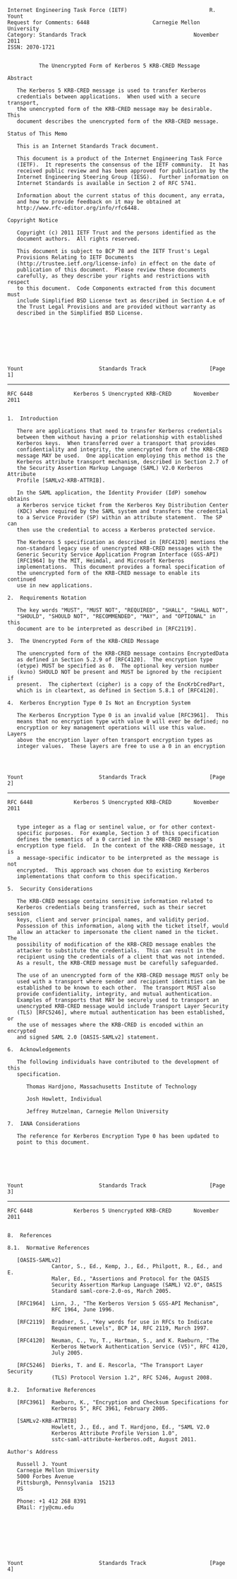    Internet Engineering Task Force (IETF)                          R. Yount
    Request for Comments: 6448                    Carnegie Mellon University
    Category: Standards Track                                  November 2011
    ISSN: 2070-1721


              The Unencrypted Form of Kerberos 5 KRB-CRED Message

    Abstract

       The Kerberos 5 KRB-CRED message is used to transfer Kerberos
       credentials between applications.  When used with a secure transport,
       the unencrypted form of the KRB-CRED message may be desirable.  This
       document describes the unencrypted form of the KRB-CRED message.

    Status of This Memo

       This is an Internet Standards Track document.

       This document is a product of the Internet Engineering Task Force
       (IETF).  It represents the consensus of the IETF community.  It has
       received public review and has been approved for publication by the
       Internet Engineering Steering Group (IESG).  Further information on
       Internet Standards is available in Section 2 of RFC 5741.

       Information about the current status of this document, any errata,
       and how to provide feedback on it may be obtained at
       http://www.rfc-editor.org/info/rfc6448.

    Copyright Notice

       Copyright (c) 2011 IETF Trust and the persons identified as the
       document authors.  All rights reserved.

       This document is subject to BCP 78 and the IETF Trust's Legal
       Provisions Relating to IETF Documents
       (http://trustee.ietf.org/license-info) in effect on the date of
       publication of this document.  Please review these documents
       carefully, as they describe your rights and restrictions with respect
       to this document.  Code Components extracted from this document must
       include Simplified BSD License text as described in Section 4.e of
       the Trust Legal Provisions and are provided without warranty as
       described in the Simplified BSD License.








    Yount                        Standards Track                    [Page 1]

------------------------------------------------------------------------

``` newpage
RFC 6448             Kerberos 5 Unencrypted KRB-CRED       November 2011


1.  Introduction

   There are applications that need to transfer Kerberos credentials
   between them without having a prior relationship with established
   Kerberos keys.  When transferred over a transport that provides
   confidentiality and integrity, the unencrypted form of the KRB-CRED
   message MAY be used.  One application employing this method is the
   Kerberos attribute transport mechanism, described in Section 2.7 of
   the Security Assertion Markup Language (SAML) V2.0 Kerberos Attribute
   Profile [SAMLv2-KRB-ATTRIB].

   In the SAML application, the Identity Provider (IdP) somehow obtains
   a Kerberos service ticket from the Kerberos Key Distribution Center
   (KDC) when required by the SAML system and transfers the credential
   to a Service Provider (SP) within an attribute statement.  The SP can
   then use the credential to access a Kerberos protected service.

   The Kerberos 5 specification as described in [RFC4120] mentions the
   non-standard legacy use of unencrypted KRB-CRED messages with the
   Generic Security Service Application Program Interface (GSS-API)
   [RFC1964] by the MIT, Heimdal, and Microsoft Kerberos
   implementations.  This document provides a formal specification of
   the unencrypted form of the KRB-CRED message to enable its continued
   use in new applications.

2.  Requirements Notation

   The key words "MUST", "MUST NOT", "REQUIRED", "SHALL", "SHALL NOT",
   "SHOULD", "SHOULD NOT", "RECOMMENDED", "MAY", and "OPTIONAL" in this
   document are to be interpreted as described in [RFC2119].

3.  The Unencrypted Form of the KRB-CRED Message

   The unencrypted form of the KRB-CRED message contains EncryptedData
   as defined in Section 5.2.9 of [RFC4120].  The encryption type
   (etype) MUST be specified as 0.  The optional key version number
   (kvno) SHOULD NOT be present and MUST be ignored by the recipient if
   present.  The ciphertext (cipher) is a copy of the EncKrbCredPart,
   which is in cleartext, as defined in Section 5.8.1 of [RFC4120].

4.  Kerberos Encryption Type 0 Is Not an Encryption System

   The Kerberos Encryption Type 0 is an invalid value [RFC3961].  This
   means that no encryption type with value 0 will ever be defined; no
   encryption or key management operations will use this value.  Layers
   above the encryption layer often transport encryption types as
   integer values.  These layers are free to use a 0 in an encryption




Yount                        Standards Track                    [Page 2]
```

------------------------------------------------------------------------

``` newpage
RFC 6448             Kerberos 5 Unencrypted KRB-CRED       November 2011


   type integer as a flag or sentinel value, or for other context-
   specific purposes.  For example, Section 3 of this specification
   defines the semantics of a 0 carried in the KRB-CRED message's
   encryption type field.  In the context of the KRB-CRED message, it is
   a message-specific indicator to be interpreted as the message is not
   encrypted.  This approach was chosen due to existing Kerberos
   implementations that conform to this specification.

5.  Security Considerations

   The KRB-CRED message contains sensitive information related to
   Kerberos credentials being transferred, such as their secret session
   keys, client and server principal names, and validity period.
   Possession of this information, along with the ticket itself, would
   allow an attacker to impersonate the client named in the ticket.  The
   possibility of modification of the KRB-CRED message enables the
   attacker to substitute the credentials.  This can result in the
   recipient using the credentials of a client that was not intended.
   As a result, the KRB-CRED message must be carefully safeguarded.

   The use of an unencrypted form of the KRB-CRED message MUST only be
   used with a transport where sender and recipient identities can be
   established to be known to each other.  The transport MUST also
   provide confidentiality, integrity, and mutual authentication.
   Examples of transports that MAY be securely used to transport an
   unencrypted KRB-CRED message would include Transport Layer Security
   (TLS) [RFC5246], where mutual authentication has been established, or
   the use of messages where the KRB-CRED is encoded within an encrypted
   and signed SAML 2.0 [OASIS-SAMLv2] statement.

6.  Acknowledgements

   The following individuals have contributed to the development of this
   specification.

      Thomas Hardjono, Massachusetts Institute of Technology

      Josh Howlett, Individual

      Jeffrey Hutzelman, Carnegie Mellon University

7.  IANA Considerations

   The reference for Kerberos Encryption Type 0 has been updated to
   point to this document.






Yount                        Standards Track                    [Page 3]
```

------------------------------------------------------------------------

``` newpage
RFC 6448             Kerberos 5 Unencrypted KRB-CRED       November 2011


8.  References

8.1.  Normative References

   [OASIS-SAMLv2]
              Cantor, S., Ed., Kemp, J., Ed., Philpott, R., Ed., and E.
              Maler, Ed., "Assertions and Protocol for the OASIS
              Security Assertion Markup Language (SAML) V2.0", OASIS
              Standard saml-core-2.0-os, March 2005.

   [RFC1964]  Linn, J., "The Kerberos Version 5 GSS-API Mechanism",
              RFC 1964, June 1996.

   [RFC2119]  Bradner, S., "Key words for use in RFCs to Indicate
              Requirement Levels", BCP 14, RFC 2119, March 1997.

   [RFC4120]  Neuman, C., Yu, T., Hartman, S., and K. Raeburn, "The
              Kerberos Network Authentication Service (V5)", RFC 4120,
              July 2005.

   [RFC5246]  Dierks, T. and E. Rescorla, "The Transport Layer Security
              (TLS) Protocol Version 1.2", RFC 5246, August 2008.

8.2.  Informative References

   [RFC3961]  Raeburn, K., "Encryption and Checksum Specifications for
              Kerberos 5", RFC 3961, February 2005.

   [SAMLv2-KRB-ATTRIB]
              Howlett, J., Ed., and T. Hardjono, Ed., "SAML V2.0
              Kerberos Attribute Profile Version 1.0",
              sstc-saml-attribute-kerberos.odt, August 2011.

Author's Address

   Russell J. Yount
   Carnegie Mellon University
   5000 Forbes Avenue
   Pittsburgh, Pennsylvania  15213
   US

   Phone: +1 412 268 8391
   EMail: rjy@cmu.edu








Yount                        Standards Track                    [Page 4]
```
